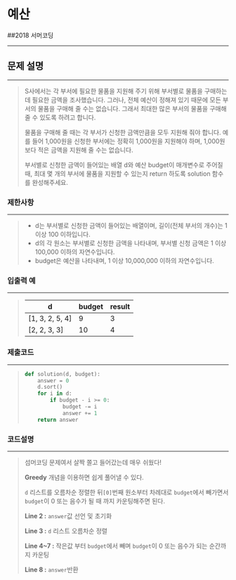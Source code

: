 # 예산

##2018 서머코딩

---



## 문제 설명

---

>S사에서는 각 부서에 필요한 물품을 지원해 주기 위해 부서별로 물품을 구매하는데 필요한 금액을 조사했습니다. 그러나, 전체 예산이 정해져 있기 때문에 모든 부서의 물품을 구매해 줄 수는 없습니다. 그래서 최대한 많은 부서의 물품을 구매해 줄 수 있도록 하려고 합니다.
>
>물품을 구매해 줄 때는 각 부서가 신청한 금액만큼을 모두 지원해 줘야 합니다. 예를 들어 1,000원을 신청한 부서에는 정확히 1,000원을 지원해야 하며, 1,000원보다 적은 금액을 지원해 줄 수는 없습니다.
>
>부서별로 신청한 금액이 들어있는 배열 d와 예산 budget이 매개변수로 주어질 때, 최대 몇 개의 부서에 물품을 지원할 수 있는지 return 하도록 solution 함수를 완성해주세요.



### 제한사항

---

>- d는 부서별로 신청한 금액이 들어있는 배열이며, 길이(전체 부서의 개수)는 1 이상 100 이하입니다.
>- d의 각 원소는 부서별로 신청한 금액을 나타내며, 부서별 신청 금액은 1 이상 100,000 이하의 자연수입니다.
>- budget은 예산을 나타내며, 1 이상 10,000,000 이하의 자연수입니다.



### 입출력 예

---

>| d               | budget | result |
>| --------------- | ------ | ------ |
>| [1, 3, 2, 5, 4] | 9      | 3      |
>| [2, 2, 3, 3]    | 10     | 4      |



### 제출코드

---

> ```python
> def solution(d, budget):
>     answer = 0
>     d.sort()
>     for i in d:
>         if budget - i >= 0:
>             budget -= i
>             answer += 1
>     return answer
> ```



### 코드설명

---

>섬머코딩 문제여서 살짝 쫄고 들어갔는데 매우 쉬웠다!
>
>**Greedy** 개념을 이용하면 쉽게 풀어낼 수 있다.
>
>`d` 리스트를 오름차순 정렬한 뒤`[0]`번째 원소부터 차례대로 `budget`에서 빼가면서 `budget`이 0 또는 음수가 될 때 까지 카운팅해주면 된다.
>
>**Line 2 :** `answer`값 선언 및 초기화
>
>**Line 3 :** `d` 리스트 오름차순 정렬
>
>**Line 4~7 :** 작은값 부터 `budget`에서 빼며 `budget`이 0 또는 음수가 되는 순간까지 카운팅
>
>**Line 8 :** `answer`반환



